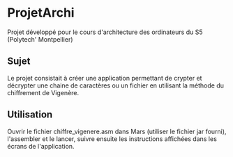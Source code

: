 # ProjetArchi

Projet développé pour le cours d'architecture des ordinateurs du S5 (Polytech' Montpellier)

## Sujet

Le projet consistait à créer une application permettant de crypter et décrypter une chaine de caractères ou un fichier en utilisant la méthode du chiffrement de Vigenère.

## Utilisation

Ouvrir le fichier chiffre_vigenere.asm dans Mars (utiliser le fichier jar fourni), l'assembler et le lancer, suivre ensuite les instructions affichées dans les écrans de l'application.
